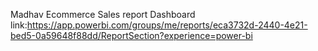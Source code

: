 Madhav Ecommerce Sales report
Dashboard link:https://app.powerbi.com/groups/me/reports/eca3732d-2440-4e21-bed5-0a59648f88dd/ReportSection?experience=power-bi
